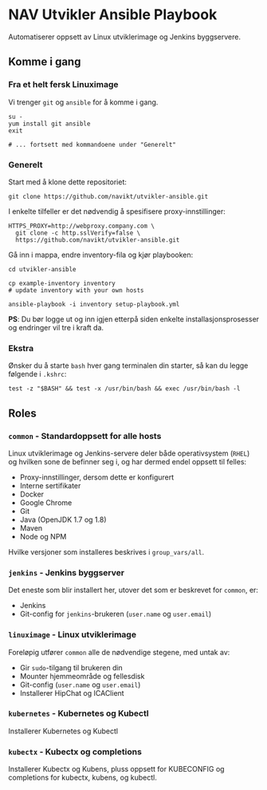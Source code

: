 NAV Utvikler Ansible Playbook
=============================

Automatiserer oppsett av Linux utviklerimage og Jenkins byggservere.

## Komme i gang

### Fra et helt fersk Linuximage

Vi trenger `git` og `ansible` for å komme i gang.

```
su - 
yum install git ansible
exit

# ... fortsett med kommandoene under "Generelt" 
```


### Generelt

Start med å klone dette repositoriet:
```
git clone https://github.com/navikt/utvikler-ansible.git
```

I enkelte tilfeller er det nødvendig å spesifisere proxy-innstillinger:
```
HTTPS_PROXY=http://webproxy.company.com \
  git clone -c http.sslVerify=false \
  https://github.com/navikt/utvikler-ansible.git
```

Gå inn i mappa, endre inventory-fila og kjør playbooken:
```
cd utvikler-ansible

cp example-inventory inventory
# update inventory with your own hosts

ansible-playbook -i inventory setup-playbook.yml
```

**PS**: Du bør logge ut og inn igjen etterpå siden enkelte installasjonsprosesser og endringer vil tre i kraft da.


### Ekstra

Ønsker du å starte `bash` hver gang terminalen din starter, så kan du legge følgende i `.kshrc`:

```
test -z "$BASH" && test -x /usr/bin/bash && exec /usr/bin/bash -l
```


## Roles

### `common` - Standardoppsett for alle hosts

Linux utviklerimage og Jenkins-servere deler både operativsystem (`RHEL`) og hvilken sone de befinner seg i, og har dermed endel oppsett til felles:

* Proxy-innstillinger, dersom dette er konfigurert
* Interne sertifikater
* Docker
* Google Chrome
* Git
* Java (OpenJDK 1.7 og 1.8)
* Maven
* Node og NPM

Hvilke versjoner som installeres beskrives i `group_vars/all`.

### `jenkins` - Jenkins byggserver

Det eneste som blir installert her, utover det som er beskrevet for `common`, er:

* Jenkins
* Git-config for `jenkins`-brukeren (`user.name` og `user.email`)

### `linuximage` - Linux utviklerimage

Foreløpig utfører `common` alle de nødvendige stegene, med untak av:

* Gir `sudo`-tilgang til brukeren din
* Mounter hjemmeområde og fellesdisk
* Git-config (`user.name` og `user.email`)
* Installerer HipChat og ICAClient

### `kubernetes` - Kubernetes og Kubectl

Installerer Kubernetes og Kubectl

### `kubectx` - Kubectx og completions

Installerer Kubectx og Kubens, pluss oppsett for KUBECONFIG og completions for kubectx, kubens, og kubectl.
